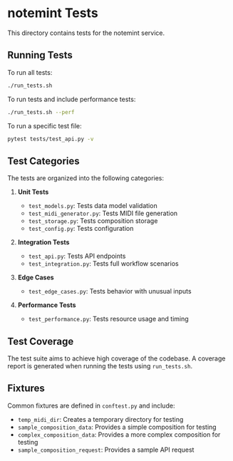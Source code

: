# notemint Tests

This directory contains tests for the notemint service.

## Running Tests

To run all tests:

```bash
./run_tests.sh
```

To run tests and include performance tests:

```bash
./run_tests.sh --perf
```

To run a specific test file:

```bash
pytest tests/test_api.py -v
```

## Test Categories

The tests are organized into the following categories:

1. **Unit Tests**
   - `test_models.py`: Tests data model validation
   - `test_midi_generator.py`: Tests MIDI file generation 
   - `test_storage.py`: Tests composition storage
   - `test_config.py`: Tests configuration

2. **Integration Tests**
   - `test_api.py`: Tests API endpoints
   - `test_integration.py`: Tests full workflow scenarios

3. **Edge Cases**
   - `test_edge_cases.py`: Tests behavior with unusual inputs

4. **Performance Tests**
   - `test_performance.py`: Tests resource usage and timing

## Test Coverage

The test suite aims to achieve high coverage of the codebase. A coverage report is generated when running the tests using `run_tests.sh`.

## Fixtures

Common fixtures are defined in `conftest.py` and include:

- `temp_midi_dir`: Creates a temporary directory for testing
- `sample_composition_data`: Provides a simple composition for testing
- `complex_composition_data`: Provides a more complex composition for testing
- `sample_composition_request`: Provides a sample API request